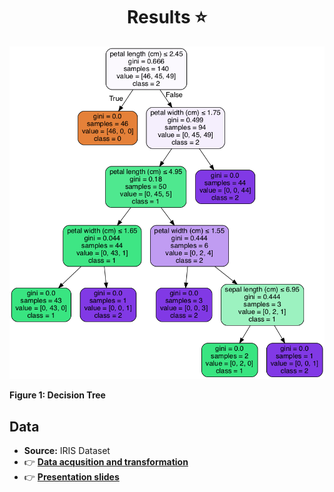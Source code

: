 <h1 align='center'>
     Results ⭐️
</h1>

![Decision Tree](images/iris-decision-tree.png)
<p center='align'> <b>Figure 1: Decision Tree</b></p>

## Data 
* **Source:** IRIS Dataset
* 👉 [**Data acqusition and transformation**](https://github.com/kaleoyster/nbi/tree/b5fb41950ee0a44c1d8967a1a672c0e3ea47b07f)
* 👉 [**Presentation slides**](https://docs.google.com/presentation/d/12G8F_WjX3ti8h6_ZrMIkocxuocsZrGVsUC6EXStPS6s/edit?usp=sharing)
